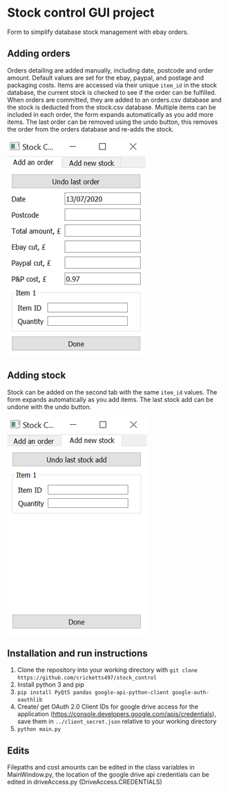 # Stock control GUI project
Form to simplify database stock management with ebay orders.

## Adding orders
Orders detailing are added manually, including date, postcode and order amount. Default values are set for the ebay, paypal, and postage and packaging costs.
Items are accessed via their unique `item_id` in the stock database, the current stock is checked to see if the order can be fulfilled.
When orders are committed, they are added to an orders.csv database and the stock is deducted from the stock.csv database. Multiple items can be included in each order, the form expands automatically as you add more items.
The last order can be removed using the undo button, this removes the order from the orders database and re-adds the stock.

![Order adding form](/images/order_form.png)

## Adding stock
Stock can be added on the second tab with the same `item_id` values. The form expands automatically as you add items. The last stock add can be undone with the undo button.

![Stock adding form](/images/stock_form.png)

## Installation and run instructions
1. Clone the repository into your working directory with `git clone https://github.com/cricketts497/stock_control`
2. Install python 3 and pip
3. `pip install PyQt5 pandas google-api-python-client google-auth-oauthlib`
4. Create/ get OAuth 2.0 Client IDs for google drive access for the application (https://console.developers.google.com/apis/credentials), save them in `../client_secret.json` relative to your working directory
5. `python main.py`

## Edits
Filepaths and cost amounts can be edited in the class variables in MainWindow.py, the location of the google drive api credentials can be edited in driveAccess.py (DriveAccess.CREDENTIALS)

